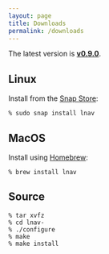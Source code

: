 ```yaml
---
layout: page
title: Downloads
permalink: /downloads
---
```


The latest version is [**v0.9.0**](https://github.com/tstack/lnav/releases/latest).

## Linux

Install from the [Snap Store](https://snapcraft.io/lnav):

```shell
% sudo snap install lnav
```

## MacOS

Install using [Homebrew](https://formulae.brew.sh/formula/lnav):

```shell
% brew install lnav
```

## Source

```shell
% tar xvfz
% cd lnav-
% ./configure
% make
% make install
```
